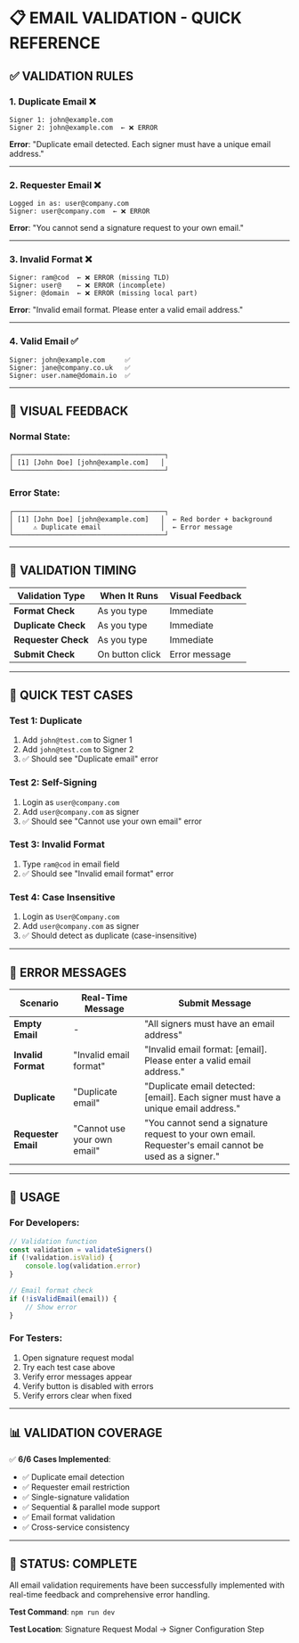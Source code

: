 # 📋 EMAIL VALIDATION - QUICK REFERENCE

## ✅ **VALIDATION RULES**

### **1. Duplicate Email** ❌
```
Signer 1: john@example.com
Signer 2: john@example.com  ← ❌ ERROR
```
**Error**: "Duplicate email detected. Each signer must have a unique email address."

---

### **2. Requester Email** ❌
```
Logged in as: user@company.com
Signer: user@company.com  ← ❌ ERROR
```
**Error**: "You cannot send a signature request to your own email."

---

### **3. Invalid Format** ❌
```
Signer: ram@cod  ← ❌ ERROR (missing TLD)
Signer: user@    ← ❌ ERROR (incomplete)
Signer: @domain  ← ❌ ERROR (missing local part)
```
**Error**: "Invalid email format. Please enter a valid email address."

---

### **4. Valid Email** ✅
```
Signer: john@example.com     ✅
Signer: jane@company.co.uk   ✅
Signer: user.name@domain.io  ✅
```

---

## 🎨 **VISUAL FEEDBACK**

### **Normal State**:
```
┌──────────────────────────────────────┐
│ [1] [John Doe] [john@example.com]   │
└──────────────────────────────────────┘
```

### **Error State**:
```
┌──────────────────────────────────────┐
│ [1] [John Doe] [john@example.com]   │  ← Red border + background
│     ⚠️ Duplicate email               │  ← Error message
└──────────────────────────────────────┘
```

---

## 🔄 **VALIDATION TIMING**

| Validation Type | When It Runs | Visual Feedback |
|----------------|--------------|-----------------|
| **Format Check** | As you type | Immediate |
| **Duplicate Check** | As you type | Immediate |
| **Requester Check** | As you type | Immediate |
| **Submit Check** | On button click | Error message |

---

## 🧪 **QUICK TEST CASES**

### **Test 1: Duplicate**
1. Add `john@test.com` to Signer 1
2. Add `john@test.com` to Signer 2
3. ✅ Should see "Duplicate email" error

### **Test 2: Self-Signing**
1. Login as `user@company.com`
2. Add `user@company.com` as signer
3. ✅ Should see "Cannot use your own email" error

### **Test 3: Invalid Format**
1. Type `ram@cod` in email field
2. ✅ Should see "Invalid email format" error

### **Test 4: Case Insensitive**
1. Login as `User@Company.com`
2. Add `user@company.com` as signer
3. ✅ Should detect as duplicate (case-insensitive)

---

## 🎯 **ERROR MESSAGES**

| Scenario | Real-Time Message | Submit Message |
|----------|------------------|----------------|
| **Empty Email** | - | "All signers must have an email address" |
| **Invalid Format** | "Invalid email format" | "Invalid email format: [email]. Please enter a valid email address." |
| **Duplicate** | "Duplicate email" | "Duplicate email detected: [email]. Each signer must have a unique email address." |
| **Requester Email** | "Cannot use your own email" | "You cannot send a signature request to your own email. Requester's email cannot be used as a signer." |

---

## 🚀 **USAGE**

### **For Developers**:
```typescript
// Validation function
const validation = validateSigners()
if (!validation.isValid) {
    console.log(validation.error)
}

// Email format check
if (!isValidEmail(email)) {
    // Show error
}
```

### **For Testers**:
1. Open signature request modal
2. Try each test case above
3. Verify error messages appear
4. Verify button is disabled with errors
5. Verify errors clear when fixed

---

## 📊 **VALIDATION COVERAGE**

✅ **6/6 Cases Implemented**:
- ✅ Duplicate email detection
- ✅ Requester email restriction  
- ✅ Single-signature validation
- ✅ Sequential & parallel mode support
- ✅ Email format validation
- ✅ Cross-service consistency

---

## 🎉 **STATUS: COMPLETE**

All email validation requirements have been successfully implemented with real-time feedback and comprehensive error handling.

**Test Command**: `npm run dev`

**Test Location**: Signature Request Modal → Signer Configuration Step

